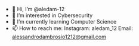 - 👋 Hi, I’m @aledam-12
- 👀 I’m interested in Cybersecurity
- 🌱 I’m currently learning Computer Science 
- 📫 How to reach me: Instagram: aledam_12  Email: alessandrodambrosio1212@gmail.com 

<!---
I hope you'll enjoy it. For any question open a request!
--->
